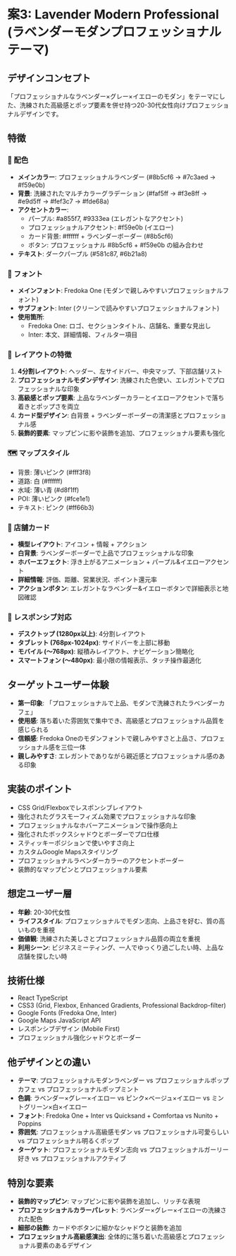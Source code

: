 # 案3: Lavender Modern Professional (ラベンダーモダンプロフェッショナルテーマ)

## デザインコンセプト
「プロフェッショナルなラベンダー×グレー×イエローのモダン」をテーマにした、洗練された高級感とポップ要素を併せ持つ20-30代女性向けプロフェッショナルデザインです。

## 特徴

### 🎨 配色
- **メインカラー**: プロフェッショナルラベンダー (#8b5cf6 → #7c3aed → #f59e0b)
- **背景**: 洗練されたマルチカラーグラデーション (#faf5ff → #f3e8ff → #e9d5ff → #fef3c7 → #fde68a)
- **アクセントカラー**: 
  - パープル: #a855f7, #9333ea (エレガントなアクセント)
  - プロフェッショナルアクセント: #f59e0b (イエロー)
  - カード背景: #ffffff + ラベンダーボーダー (#8b5cf6)
  - ボタン: プロフェッショナル #8b5cf6 + #f59e0b の組み合わせ
- **テキスト**: ダークパープル (#581c87, #6b21a8)

### 📝 フォント
- **メインフォント**: Fredoka One (モダンで親しみやすいプロフェッショナルフォント)
- **サブフォント**: Inter (クリーンで読みやすいプロフェッショナルフォント)
- **使用箇所**: 
  - Fredoka One: ロゴ、セクションタイトル、店舗名、重要な見出し
  - Inter: 本文、詳細情報、フィルター項目

### 🎯 レイアウトの特徴
1. **4分割レイアウト**: ヘッダー、左サイドバー、中央マップ、下部店舗リスト
2. **プロフェッショナルモダンデザイン**: 洗練された色使い、エレガントでプロフェッショナルな印象
3. **高級感とポップ要素**: 上品なラベンダーカラーとイエローアクセントで落ち着きとポップさを両立
4. **カード型デザイン**: 白背景 + ラベンダーボーダーの清潔感とプロフェッショナル感
5. **装飾的要素**: マップピンに影や装飾を追加、プロフェッショナル要素も強化

### 🗺️ マップスタイル
- 背景: 薄いピンク (#fff3f8)
- 道路: 白 (#ffffff)
- 水域: 薄い青 (#d8f1ff)
- POI: 薄いピンク (#fce1e1)
- テキスト: ピンク (#ff66b3)

### 🏪 店舗カード
- **横型レイアウト**: アイコン + 情報 + アクション
- **白背景**: ラベンダーボーダーで上品でプロフェッショナルな印象
- **ホバーエフェクト**: 浮き上がるアニメーション + パープル&イエローアクセント
- **詳細情報**: 評価、距離、営業状況、ポイント還元率
- **アクションボタン**: エレガントなラベンダー&イエローボタンで詳細表示と地図確認

### 📱 レスポンシブ対応
- **デスクトップ (1280px以上)**: 4分割レイアウト
- **タブレット (768px-1024px)**: サイドバーを上部に移動
- **モバイル (〜768px)**: 縦積みレイアウト、ナビゲーション簡略化
- **スマートフォン (〜480px)**: 最小限の情報表示、タッチ操作最適化

## ターゲットユーザー体験
- **第一印象**: 「プロフェッショナルで上品、モダンで洗練されたラベンダーカフェ」
- **使用感**: 落ち着いた雰囲気で集中でき、高級感とプロフェッショナル品質を感じられる
- **信頼感**: Fredoka Oneのモダンフォントで親しみやすさと上品さ、プロフェッショナル感を三位一体
- **親しみやすさ**: エレガントでありながら親近感とプロフェッショナル感のある印象

## 実装のポイント
- CSS Grid/Flexboxでレスポンシブレイアウト
- 強化されたグラスモーフィズム効果でプロフェッショナルな印象
- プロフェッショナルなホバーアニメーションで操作感向上
- 強化されたボックスシャドウとボーダーでプロ仕様
- スティッキーポジションで使いやすさ向上
- カスタムGoogle Mapsスタイリング
- プロフェッショナルラベンダーカラーのアクセントボーダー
- 装飾的なマップピンとプロフェッショナル要素

## 想定ユーザー層
- **年齢**: 20-30代女性
- **ライフスタイル**: プロフェッショナルでモダン志向、上品さを好む、質の高いものを重視
- **価値観**: 洗練された美しさとプロフェッショナル品質の両立を重視
- **利用シーン**: ビジネスミーティング、一人でゆっくり過ごしたい時、上品な店舗を探したい時

## 技術仕様
- React TypeScript
- CSS3 (Grid, Flexbox, Enhanced Gradients, Professional Backdrop-filter)
- Google Fonts (Fredoka One, Inter)
- Google Maps JavaScript API
- レスポンシブデザイン (Mobile First)
- プロフェッショナル強化シャドウとボーダー

## 他デザインとの違い
- **テーマ**: プロフェッショナルモダンラベンダー vs プロフェッショナルポップカフェ vs プロフェッショナルポップミント
- **色調**: ラベンダー×グレー×イエロー vs ピンク×ベージュ×イエロー vs ミントグリーン×白×イエロー
- **フォント**: Fredoka One + Inter vs Quicksand + Comfortaa vs Nunito + Poppins
- **雰囲気**: プロフェッショナル高級感モダン vs プロフェッショナル可愛らしい vs プロフェッショナル明るくポップ
- **ターゲット**: プロフェッショナルモダン志向 vs プロフェッショナルガーリー好き vs プロフェッショナルアクティブ

## 特別な要素
- **装飾的マップピン**: マップピンに影や装飾を追加し、リッチな表現
- **プロフェッショナルカラーパレット**: ラベンダー×グレー×イエローの洗練された配色
- **細部の装飾**: カードやボタンに細かなシャドウと装飾を追加
- **プロフェッショナル高級感演出**: 全体的に落ち着いた高級感とプロフェッショナル要素のあるデザイン
